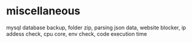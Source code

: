 # miscellaneous
mysql database backup, folder zip, parsing json data, website blocker, ip addess check, cpu core, env check, code execution time
